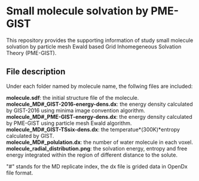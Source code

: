 # Small molecule solvation by PME-GIST

This repository provides the supporting information of study small molecule solvation by particle mesh Ewald based Grid Inhomegeneous Solvation Theory (PME-GIST).

## File description

Under each folder named by molecule name, the follwing files are included:

**molecule.sdf**: the initial structure file of the molecule.\
**molecule_MD#_GIST-2016-energy-dens.dx**: the energy density calculated by GIST-2016 using minima image convention algorithm. \
**molecule_MD#_PME-GIST-energy-dens.dx**: the energy density calculated by PME-GIST using particle mesh Ewald algorithm. \
**molecule_MD#_GIST-TSsix-dens.dx**: the temperatue*(300K)*entropy calculated by GIST. \
**molecule_MD#_polulation.dx**: the number of water molecule in each voxel. \
**molecule_radial_distribution.png**: the solvation energy, entropy and free energy integrated within the region of different distance to the solute.

"#" stands for the MD replicate index, the dx file is grided data in OpenDx file format.








